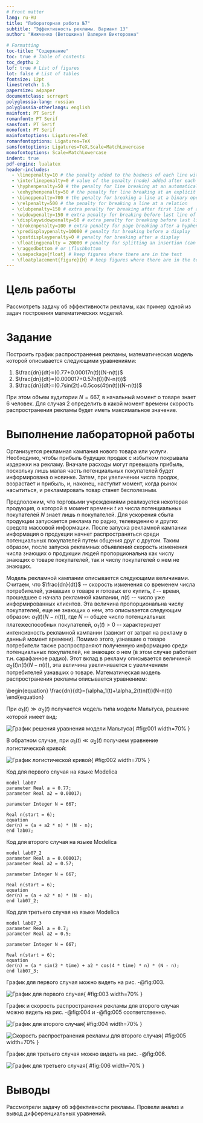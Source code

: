 ```yaml
---
# Front matter
lang: ru-RU
title: "Лабораторная работа №7"
subtitle: "Эффективность рекламы. Вариант 13"
author: "Жижченко (Ветошкина) Валерия Викторовна"

# Formatting
toc-title: "Содержание"
toc: true # Table of contents
toc_depth: 2
lof: true # List of figures
lot: false # List of tables
fontsize: 12pt
linestretch: 1.5
papersize: a4paper
documentclass: scrreprt
polyglossia-lang: russian
polyglossia-otherlangs: english
mainfont: PT Serif
romanfont: PT Serif
sansfont: PT Serif
monofont: PT Serif
mainfontoptions: Ligatures=TeX
romanfontoptions: Ligatures=TeX
sansfontoptions: Ligatures=TeX,Scale=MatchLowercase
monofontoptions: Scale=MatchLowercase
indent: true
pdf-engine: lualatex
header-includes:
  - \linepenalty=10 # the penalty added to the badness of each line within a paragraph (no associated penalty node) Increasing the value makes tex try to have fewer lines in the paragraph.
  - \interlinepenalty=0 # value of the penalty (node) added after each line of a paragraph.
  - \hyphenpenalty=50 # the penalty for line breaking at an automatically inserted hyphen
  - \exhyphenpenalty=50 # the penalty for line breaking at an explicit hyphen
  - \binoppenalty=700 # the penalty for breaking a line at a binary operator
  - \relpenalty=500 # the penalty for breaking a line at a relation
  - \clubpenalty=150 # extra penalty for breaking after first line of a paragraph
  - \widowpenalty=150 # extra penalty for breaking before last line of a paragraph
  - \displaywidowpenalty=50 # extra penalty for breaking before last line before a display math
  - \brokenpenalty=100 # extra penalty for page breaking after a hyphenated line
  - \predisplaypenalty=10000 # penalty for breaking before a display
  - \postdisplaypenalty=0 # penalty for breaking after a display
  - \floatingpenalty = 20000 # penalty for splitting an insertion (can only be split footnote in standard LaTeX)
  - \raggedbottom # or \flushbottom
  - \usepackage{float} # keep figures where there are in the text
  - \floatplacement{figure}{H} # keep figures where there are in the text
---
```


# Цель работы

Рассмотреть задачу об эффективности рекламы, как пример одной из задач построения математических моделей.

# Задание

Построить график распространения рекламы, математическая модель которой описывается
следующими уравнениями:

1. $\frac{dn}{dt}=(0.77+0.00017n(t))(N-n(t))$
2. $\frac{dn}{dt}=(0.000017+0.57n(t))(N-n(t))$
3. $\frac{dn}{dt}=(0.7sin(2t)+0.5cos(4t)n(t))(N-n(t))$

При этом объем аудитории $N=667$, в начальный момент о товаре знает $6$ человек. Для
случая 2 определить в какой момент времени скорость распространения рекламы будет
иметь максимальное значение.

# Выполнение лабораторной работы

Организуется рекламная кампания нового товара или услуги. Необходимо,
чтобы прибыль будущих продаж с избытком покрывала издержки на рекламу.
Вначале расходы могут превышать прибыль, поскольку лишь малая часть
потенциальных покупателей будет информирована о новинке. Затем, при
увеличении числа продаж, возрастает и прибыль, и, наконец, наступит момент,
когда рынок насытиться, и рекламировать товар станет бесполезным.

Предположим, что торговыми учреждениями реализуется некоторая
продукция, о которой в момент времени $t$
из числа потенциальных покупателей $N$ знает лишь $n$
покупателей. Для ускорения сбыта продукции запускается реклама
по радио, телевидению и других средств массовой информации. После запуска
рекламной кампании информация о продукции начнет распространяться среди
потенциальных покупателей путем общения друг с другом. Таким образом, после
запуска рекламных объявлений скорость изменения числа знающих о продукции
людей пропорциональна как числу знающих о товаре покупателей, так и числу
покупателей о нем не знающих.

Модель рекламной кампании описывается следующими величинами.
Считаем, что $\frac{dn}{dt}$ -- скорость изменения со временем числа потребителей,
узнавших о товаре и готовых его купить, $t$ -- время, прошедшее с начала рекламной
кампании, $n(t)$ -- число уже информированных клиентов. Эта величина
пропорциональна числу покупателей, еще не знающих о нем, это описывается
следующим образом: $\alpha_1(t)(N - n(t))$, где $N$ -- общее число потенциальных
платежеспособных покупателей, $\alpha_1(t)>0$ -- характеризует интенсивность
рекламной кампании (зависит от затрат на рекламу в данный момент времени).
Помимо этого, узнавшие о товаре потребители также распространяют полученную
информацию среди потенциальных покупателей, не знающих о нем (в этом случае
работает т.н. сарафанное радио). Этот вклад в рекламу описывается величиной
$\alpha_2(t)n(t)(N-n(t))$, эта величина увеличивается с увеличением потребителей
узнавших о товаре. Математическая модель распространения рекламы описывается
уравнением:

\begin{equation}
\frac{dn}{dt}=(\alpha_1(t)+\alpha_2(t)n(t))(N-n(t))
\end{equation}

При $\alpha_1(t) \gg \alpha_2(t)$ получается модель типа модели Мальтуса, решение которой
имеет вид:

![График решения уравнения модели Мальтуса](../image/1.png){ #fig:001 width=70% }

В обратном случае, при $\alpha_1(t) \ll \alpha_2(t)$
получаем уравнение логистической
кривой:

![График логистической кривой](../image/2.png){ #fig:002 width=70% }

Код для первого случая на языке Modelica

```
model lab07
parameter Real a = 0.77;
parameter Real a2 = 0.00017;

parameter Integer N = 667;

Real n(start = 6);
equation
der(n) = (a + a2 * n) * (N - n);
end lab07;
```

Код для второго случая на языке Modelica

```
model lab07_2
parameter Real a = 0.000017;
parameter Real a2 = 0.57;

parameter Integer N = 667;

Real n(start = 6);
equation
der(n) = (a + a2 * n) * (N - n);
end lab07_2;
```

Код для третьего случая на языке Modelica

```
model lab07_3
parameter Real a = 0.7;
parameter Real a2 = 0.5;

parameter Integer N = 667;

Real n(start = 6);
equation
der(n) = (a * sin(2 * time) + a2 * cos(4 * time) * n) * (N - n);
end lab07_3;
```

График для первого случая можно видеть на рис. -@fig:003.

![График для первого случая](../image/3.png){ #fig:003 width=70% }

График и скорость распространения рекламы для второго случая можно видеть на рис. -@fig:004 и -@fig:005 соответственно.

![График для второго случая](../image/4.png){ #fig:004 width=70% }

![Скорость распространения рекламы для второго случая](../image/5.png){ #fig:005 width=70% }

График для третьего случая можно видеть на рис. -@fig:006.

![График для третьего случая](../image/6.png){ #fig:006 width=70% }

# Выводы

Рассмотрели задачу об эффективности рекламы. Провели анализ и вывод дифференциальных уравнений.
